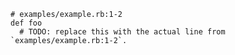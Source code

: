     # examples/example.rb:1-2
    def foo
      # TODO: replace this with the actual line from `examples/example.rb:1-2`.

